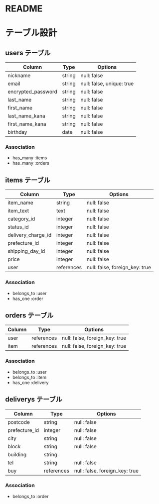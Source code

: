 # README

# テーブル設計

## users テーブル

| Column             | Type   | Options                   |
| --------           | ------ | -----------               |
| nickname           | string | null: false               |
| email              | string | null: false, unique: true |
| encrypted_password | string | null: false               |
| last_name          | string | null: false               |
| first_name         | string | null: false               |
| last_name_kana     | string | null: false               |
| first_name_kana    | string | null: false               |
| birthday           | date   | null: false               |

### Association

- has_many :items
- has_many :orders


## items テーブル

| Column             | Type       | Options                        |
| ------             | ------     | -----------                    |
| item_name          | string     | null: false                    |
| item_text          | text       | null: false                    |
| category_id        | integer    | null: false                    |
| status_id          | integer    | null: false                    |
| delivery_charge_id | integer    | null: false                    |
| prefecture_id      | integer    | null: false                    |
| shipping_day_id    | integer    | null: false                    |
| price              | integer    | null: false                    |
| user               | references | null: false, foreign_key: true |

### Association

- belongs_to :user
- has_one :order


## orders テーブル

| Column         | Type       | Options                        |
| -------        | -------    | -----------                    |
| user           | references | null: false, foreign_key: true |
| item           | references | null: false, foreign_key: true |

### Association

- belongs_to :user
- belongs_to :item
- has_one :delivery


## deliverys テーブル

| Column           | Type       | Options                        |
| -------          | -------    | -----------                    |
| postcode         | string     | null: false                    |
| prefecture_id    | integer    | null: false                    |
| city             | string     | null: false                    |
| block            | string     | null: false                    |
| building         | string     |                                |
| tel              | string     | null: false                    |
| buy              | references | null: false, foreign_key: true |

### Association

- belongs_to :order